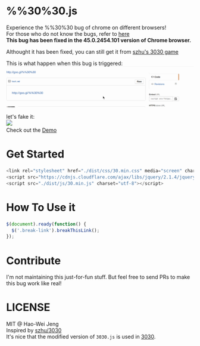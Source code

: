 # %%30%30.js 
Experience the %%30%30 bug of chrome on different browsers!   
For those who do not know the bugs, refer to [here](https://bugs.chromium.org/p/chromium/issues/detail?id=533361)  
**This bug has been fixed in the 45.0.2454.101 version of Chrome browser.**  

Althought it has been fixed, you can still get it from [szhu's 3030 game](https://github.com/szhu/3030/tree/gh-pages#whats-this-about)  

This is what happen when this bug is triggered:
![](https://raw.githubusercontent.com/lockys/3030.js/master/media/record.gif)

let's fake it:  
![](http://i.imgur.com/nbeIdlI.gif)  
Check out the [Demo](http://lockys.github.io/3030.js/)

Get Started
==
```javascript
<link rel="stylesheet" href="./dist/css/30.min.css" media="screen" charset="utf-8">
<script src="https://cdnjs.cloudflare.com/ajax/libs/jquery/2.1.4/jquery.min.js" charset="utf-8"></script>
<script src="./dist/js/30.min.js" charset="utf-8"></script>
```

How To Use it
==
```javascript
$(document).ready(function() {
  $('.break-link').breakThisLink();
});
```

Contribute
==
I'm not maintaining this just-for-fun stuff. But feel free to send PRs to make this bug work like real!

LICENSE
==
MIT @ Hao-Wei Jeng  
Inspired by [szhu/3030](https://github.com/szhu/3030/tree/gh-pages)  
It's nice that the modified version of `3030.js` is used in [3030](http://szhu.github.io/3030/#contributing).
